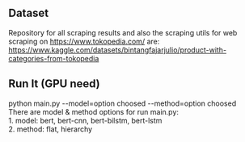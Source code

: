 ## Dataset
Repository for all scraping results and also the scraping utils for web scraping on https://www.tokopedia.com/ are:<br />https://www.kaggle.com/datasets/bintangfajarjulio/product-with-categories-from-tokopedia
## Run It (GPU need)
python main.py --model=option choosed --method=option choosed
</br>There are model & method options for run main.py:</br>1. model: bert, bert-cnn, bert-bilstm, bert-lstm</br>2. method: flat, hierarchy
